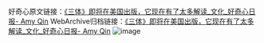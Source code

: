 好奇心原文链接：[《三体》即将在美国出版，它现在有了太多解读_文化_好奇心日报- Amy Qin](https://www.qdaily.com/articles/3461.html)
WebArchive归档链接：[《三体》即将在美国出版，它现在有了太多解读_文化_好奇心日报- Amy Qin](http://web.archive.org/web/20190623152249/https://www.qdaily.com/articles/3461.html)
![image](http://ww3.sinaimg.cn/large/007d5XDply1g3vazivcyxj30u041fu0x)